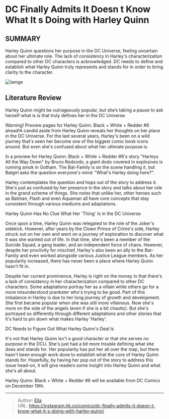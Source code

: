 # DC Finally Admits It Doesn t Know What It s Doing with Harley Quinn


## SUMMARY 



  Harley Quinn questions her purpose in the DC Universe, feeling uncertain about her ultimate role.   The lack of consistency in Harley&#39;s characterization compared to other DC characters is acknowledged.   DC needs to define and establish what Harley Quinn truly represents and stands for in order to bring clarity to the character.  

![iamge](https://static1.srcdn.com/wordpress/wp-content/uploads/2023/12/harley-quinn-black-white-redder-featured-dc.jpg)

## Literature Review

Harley Quinn might be outrageously popular, but she’s taking a pause to ask herself what is is that truly defines her in the DC Universe.




Warning! Preview pages for Harley Quinn: Black &#43; White &#43; Redder #6 ahead!A candid aside from Harley Quinn reveals her thoughts on her place in the DC Universe. For the last several years, Harley&#39;s been on a wild journey that&#39;s seen her become one of the biggest comic book icons around. But even she&#39;s confused about what her ultimate purpose is.




In a preview for Harley Quinn: Black &#43; White &#43; Redder #6&#39;s story &#34;Harleys All the Way Down&#34; by Bruno Redondo, a giant dodo covered in explosives is running amok in Gotham. The Bat-Family is on the scene handling it, but Batgirl asks the question everyone&#39;s mind: &#34;What&#39;s Harley doing here?&#34;.

         

Harley contemplates the question and hops out of the story to address it. She&#39;s just as confused by her presence in the story and talks about her role in the grand scheme of things. She notes that unlike her, other heroes such as Batman, Flash and even Aquaman all have core concepts that stay consistent through various mediums and adaptations.


 Harley Quinn Has No Clue What Her &#39;Thing&#39; Is in the DC Universe 
          




Once upon a time, Harley Quinn was relegated to the role of the Joker&#39;s sidekick. However, after years by the Clown Prince of Crime&#39;s side, Harley struck out on her own and went on a journey of exploration to discover what it was she wanted out of life. In that time, she&#39;s been a member of the Suicide Squad, a gang leader, and an independent force of chaos. However, despite her proclivity for mischief, Harley&#39;s also been an ally to the Bat-Family and even worked alongside various Justice League members. As her popularity increased, there has never been a place where Harley Quinn hasn&#39;t fit in.

Despite her current prominence, Harley is right on the money in that there&#39;s a lack of consistency in her characterization compared to other DC characters. Some adaptations portray her as a villain while others go for a more misunderstood prankster who&#39;s trying to be good. Part of this imbalance in Harley is due to her long journey of growth and development. She first became popular when she was still more villainous. Now she&#39;s more on the side of the angels (even if she is a bit chaotic). But she&#39;s portrayed so differently through different adaptations and other stories that it&#39;s hard to pin down what makes Harley &#39;Harley&#39;.






 DC Needs to Figure Out What Harley Quinn&#39;s Deal Is 
          

It&#39;s not that Harley Quinn isn&#39;t a good character or that she serves no purpose in the DCU. She&#39;s just had a bit more trouble defining what she does and stands for. Her popularity has put her all over the map, but there hasn&#39;t been enough work done to establish what the core of Harley Quinn stands for. Hopefully, by having her pop out of the story to address this issue head-on, it will give readers some insight into Harley Quinn and what she&#39;s all about.

Harley Quinn: Black &#43; White &#43; Redder #6 will be available from DC Comics on December 19th.



---

> Author: [Ella](https://instagram.hk.cn/)  
> URL: https://instagram.hk.cn/comics/dc-finally-admits-it-doesn-t-know-what-it-s-doing-with-harley-quinn/  

